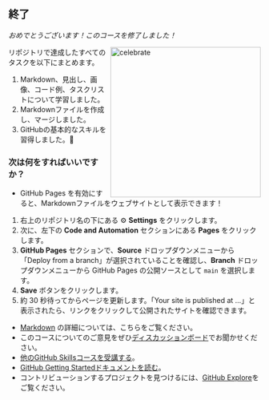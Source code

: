 <!--
<<< 著者注: 終了 >>>
学習内容を復習し、フィードバックを求め、次のステップを提案してください。
-->

## 終了

_おめでとうございます！このコースを修了しました！_

<img src=https://octodex.github.com/images/welcometocat.png alt=celebrate width=300 align=right>

リポジトリで達成したすべてのタスクを以下にまとめます。

1. Markdown、見出し、画像、コード例、タスクリストについて学習しました。
1. Markdownファイルを作成し、マージしました。
1. GitHubの基本的なスキルを習得しました。🎉

### 次は何をすればいいですか？

- GitHub Pages を有効にすると、Markdownファイルをウェブサイトとして表示できます！
1. 右上のリポジトリ名の下にある :gear: **Settings** をクリックします。
1. 次に、左下の **Code and Automation** セクションにある **Pages** をクリックします。
1. **GitHub Pages** セクションで、**Source** ドロップダウンメニューから「Deploy from a branch」が選択されていることを確認し、**Branch** ドロップダウンメニューから GitHub Pages の公開ソースとして `main` を選択します。
1. **Save** ボタンをクリックします。
1. 約 30 秒待ってからページを更新します。「Your site is published at ...」と表示されたら、リンクをクリックして公開されたサイトを確認できます。
- [Markdown](https://docs.github.com/github/writing-on-github) の詳細については、こちらをご覧ください。
- このコースについてのご意見をぜひ[ディスカッションボード](https://github.com/orgs/skills/discussions/categories/communicate-using-markdown)でお聞かせください。
- [他のGitHub Skillsコースを受講する](https://github.com/skills)。
- [GitHub Getting Startedドキュメントを読む](https://docs.github.com/get-started)。
- コントリビューションするプロジェクトを見つけるには、[GitHub Explore](https://github.com/explore)をご覧ください。